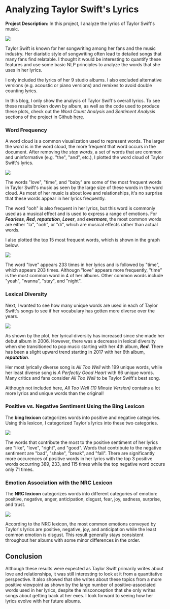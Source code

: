 # Analyzing Taylor Swift's Lyrics

**Project Description:** In this project, I analyze the lyrics of Taylor Swift's music.

<img src="images/project2_images/swift_lyrics.jpg?_raw=true"/>

Taylor Swift is known for her songwriting among her fans and the music industry. Her diaristic style of songwriting often lead to detailed songs that many fans find relatable. I thought it would be interesting to quantify these features and use some basic NLP principles to analyze the words that she uses in her lyrics. 

I only included the lyrics of her 9 studio albums. I also excluded alternative versions (e.g. acoustic or piano versions) and remixes to avoid double counting lyrics.

In this blog, I only show the analysis of Taylor Swift's overall lyrics. To see these results broken down by album, as well as the code used to produce these plots, check out the *Word Count Analysis* and *Sentiment Analysis* sections of the project in Github [here](https://github.com/johncarlomaula/taylorswift-lyrics-project).

### Word Frequency

A word cloud is a common visualization used to represent words. The larger the word is in the word cloud, the more frequent that word occurs in the document. After removing the *stop words*, a set of words that are common and uninformative (e.g. "the", "and", etc.), I plotted the word cloud of Taylor Swift's lyrics.

<img src="images/project2_images/word_cloud.png?_raw=true"/>

The words "love", "time", and "baby" are some of the most frequent words in Taylor Swift's music as seen by the large size of these words in the word cloud. As most of her music is about love and relationships, it's no surprise that these words appear in her lyrics frequently.

The word "ooh" is also frequent in her lyrics, but this word is commonly used as a musical effect and is used to express a range of emotions. For ***Fearless***, ***Red***, ***reputation***, ***Lover***, and ***evermore***, the most common words are either "la", "ooh", or "di", which are musical effects rather than actual words.

I also plotted the top 15 most frequent words, which is shown in the graph below.

<img src="images/project2_images/word_count.png?_raw=true"/>

The word "love" appears 233 times in her lyrics and is followed by "time", which appears 203 times. Althougn "love" appears more frequently, "time" is the most common word in 4 of her albums. Other common words include "yeah", "wanna", "stay", and "night".


### Lexical Diversity

Next, I wanted to see how many unique words are used in each of Taylor Swift's songs to see if her vocabulary has gotten more diverse over the years.

<img src="images/project2_images/lexical_diversity.png?_raw=true"/>

As shown by the plot, her lyrical diversity has increased since she made her debut album in 2006. However, there was a decrease in lexical diversity when she transitioned to pop music starting with her 4th album, ***Red***. There has been a slight upward trend starting in 2017 with her 6th album, ***reputation***.

Her most lyrically diverse song is *All Too Well* with 199 unique words, while her least diverse song is *A Perfectly Good Heart* with 66 unique words. Many critics and fans consider *All Too Well* to be Taylor Swift's best song. 

Although not included here, *All Too Well (10 Minute Version)* contains a lot more lyrics and unique words than the original!

### Positive vs. Negative Sentiment Using the Bing Lexicon

The **bing lexicon** categorizes words into positive and negative categories. Using this lexicon, I categorized Taylor's lyrics into these two categories.

<img src="images/project2_images/pos_neg_sent.png?_raw=true"/>

The words that contribute the most to the positive sentiment of her lyrics are "like", "love", "right", and "good". Words that contribute to the negative sentiment are "bad", "shake", "break", and "fall". There are significantly more occurences of positive words in her lyrics with the top 3 positive words occurring 389, 233, and 115 times while the top negative word occurs only 71 times. 

### Emotion Association with the NRC Lexicon

The **NRC lexicon** categorizes words into different categories of emotion: positive, negative, anger, anticipation, disgust, fear, joy, sadness, surprise, and trust.

<img src="images/project2_images/sentiment.png?_raw=true"/>

According to the NRC lexicon, the most common emotions conveyed by Taylor's lyrics are positive, negative, joy, and anticipation while the least common emotion is disgust. This result generally stays consistent throughout her albums with some minor differences in the order.

## Conclusion

Although these results were expected as Taylor Swift primarily writes about love and relationships, it was still interesting to look at it from a quantitative perspective. It also showed that she writes about these topics from a more positive viewpoint as shown by the large number of positive-associated words used in her lyrics, despite the misconception that she only writes songs about getting back at her exes. I look forward to seeing how her lyrics evolve with her future albums.
